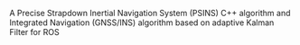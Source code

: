 A Precise Strapdown Inertial Navigation System (PSINS) C++ algorithm and Integrated Navigation (GNSS/INS) algorithm based on adaptive Kalman Filter for ROS
